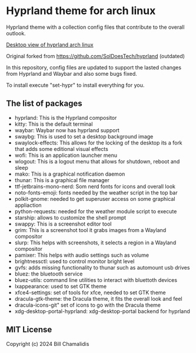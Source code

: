 # Hyprland theme for arch linux

Hyprland theme with a collection config files that contribute to the overall outlook.

[Desktop view of hyprland arch linux](img/desktop.png)

Original forked from https://github.com/SolDoesTech/hyprland (outdated)

In this repository, config files are updated to support the lasted changes from Hyprland and Waybar and also some bugs fixed.

To install execute "set-hypr" to install everything for you.

## The list of packages

- hyprland: This is the Hyprland compositor
- kitty: This is the default terminal
- waybar: Waybar now has hyprland support
- swaybg: This is used to set a desktop background image
- swaylock-effects: This allows for the locking of the desktop its a fork that adds some editional visual effects
- wofi: This is an application launcher menu
- wlogout: This is a logout menu that allows for shutdown, reboot and sleep
- mako: This is a graphical notification daemon
- thunar: This is a graphical file manager
- ttf-jetbrains-mono-nerd: Som nerd fonts for icons and overall look
- noto-fonts-emoji: fonts needed by the weather script in the top bar
- polkit-gnome: needed to get superuser access on some graphical appliaction
- python-requests: needed for the weather module script to execute
- starship: allows to customize the shell prompt
- swappy: This is a screenshot editor tool
- grim: This is a screenshot tool it grabs images from a Wayland compositor
- slurp: This helps with screenshots, it selects a region in a Wayland compositor
- pamixer: This helps with audio settings such as volume
- brightnessctl: used to control monitor bright level
- gvfs: adds missing functionality to thunar such as automount usb drives
- bluez: the bluetooth service
- bluez-utils: command line utilities to interact with bluettoth devices
- lxappearance: used to set GTK theme
- xfce4-settings: set of tools for xfce, needed to set GTK theme
- dracula-gtk-theme: the Dracula theme, it fits the overall look and feel
- dracula-icons-git" set of icons to go with the Dracula theme
- xdg-desktop-portal-hyprland: xdg-desktop-portal backend for hyprland


## MIT License

Copyright (c) 2024 Bill Chamalidis